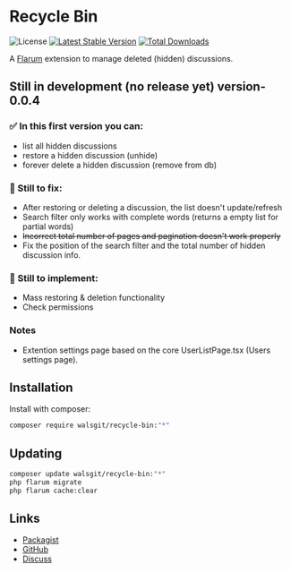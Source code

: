 # Recycle Bin

![License](https://img.shields.io/badge/license-MIT-blue.svg) [![Latest Stable Version](https://img.shields.io/packagist/v/walsgit/recycle-bin.svg)](https://packagist.org/packages/walsgit/recycle-bin) [![Total Downloads](https://img.shields.io/packagist/dt/walsgit/recycle-bin.svg)](https://packagist.org/packages/walsgit/recycle-bin)

A [Flarum](http://flarum.org) extension to manage deleted (hidden) discussions.

## Still in development (no release yet) version-0.0.4
### ✅ In this first version you can:
- list all hidden discussions
- restore a hidden discussion (unhide)
- forever delete a hidden discussion (remove from db)

### 🐞 Still to fix:
- After restoring or deleting a discussion, the list doesn't update/refresh
- Search filter only works with complete words (returns a empty list for partial words)
- ~~Incorrect total number of pages and pagination doesn't work properly~~
- Fix the position of the search filter and the total number of hidden discussion info.

### 🔲 Still to implement:
- Mass restoring & deletion functionality
- Check permissions

### Notes
- Extention settings page based on the core UserListPage.tsx (Users settings page).


## Installation

Install with composer:

```sh
composer require walsgit/recycle-bin:"*"
```

## Updating

```sh
composer update walsgit/recycle-bin:"*"
php flarum migrate
php flarum cache:clear
```

## Links

- [Packagist](https://packagist.org/packages/walsgit/recycle-bin)
- [GitHub](https://github.com/walsgit/recycle-bin)
- [Discuss](https://discuss.flarum.org/d/PUT_DISCUSS_SLUG_HERE)
